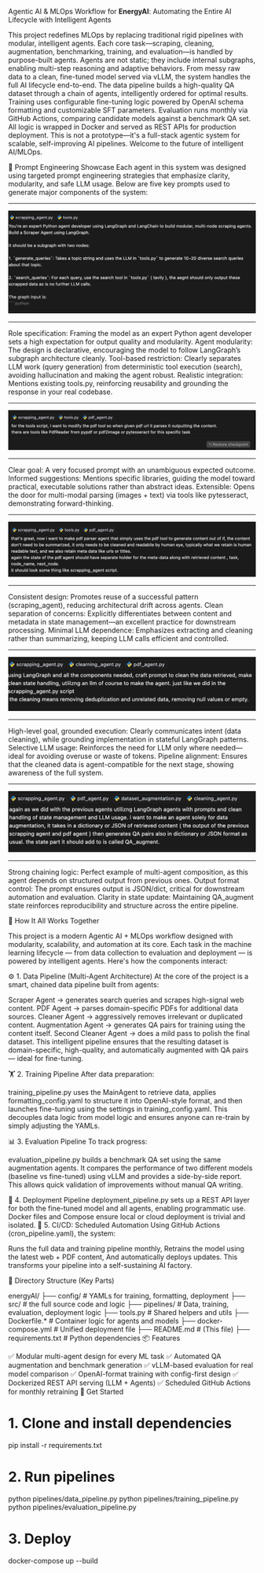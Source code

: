 Agentic AI & MLOps Workflow for **EnergyAI**: Automating the Entire AI Lifecycle with Intelligent Agents

This project redefines MLOps by replacing traditional rigid pipelines with modular, intelligent agents.
Each core task—scraping, cleaning, augmentation, benchmarking, training, and evaluation—is handled by purpose-built agents.
Agents are not static; they include internal subgraphs, enabling multi-step reasoning and adaptive behaviors.
From messy raw data to a clean, fine-tuned model served via vLLM, the system handles the full AI lifecycle end-to-end.
The data pipeline builds a high-quality QA dataset through a chain of agents, intelligently ordered for optimal results.
Training uses configurable fine-tuning logic powered by OpenAI schema formatting and customizable SFT parameters.
Evaluation runs monthly via GitHub Actions, comparing candidate models against a benchmark QA set.
All logic is wrapped in Docker and served as REST APIs for production deployment.
This is not a prototype—it's a full-stack agentic system for scalable, self-improving AI pipelines.
Welcome to the future of intelligent AI/MLOps.

🧠 Prompt Engineering Showcase
Each agent in this system was designed using targeted prompt engineering strategies that emphasize clarity, modularity, and safe LLM usage. Below are five key prompts used to generate major components of the system:
___
![Prompt_1](images/Prompt_1.png)
___
Role specification: Framing the model as an expert Python agent developer sets a high expectation for output quality and modularity.
Agent modularity: The design is declarative, encouraging the model to follow LangGraph’s subgraph architecture cleanly.
Tool-based restriction: Clearly separates LLM work (query generation) from deterministic tool execution (search), avoiding hallucination and making the agent robust.
Realistic integration: Mentions existing tools.py, reinforcing reusability and grounding the response in your real codebase.
___
![Prompt_2](images/Prompt_2.png)
___
Clear goal: A very focused prompt with an unambiguous expected outcome.
Informed suggestions: Mentions specific libraries, guiding the model toward practical, executable solutions rather than abstract ideas.
Extensible: Opens the door for multi-modal parsing (images + text) via tools like pytesseract, demonstrating forward-thinking.
___
![Prompt_3](images/Prompt_3.png)
___
Consistent design: Promotes reuse of a successful pattern (scraping_agent), reducing architectural drift across agents.
Clean separation of concerns: Explicitly differentiates between content and metadata in state management—an excellent practice for downstream processing.
Minimal LLM dependence: Emphasizes extracting and cleaning rather than summarizing, keeping LLM calls efficient and controlled.
___
![Prompt_4](images/Prompt_4.png)
___
High-level goal, grounded execution: Clearly communicates intent (data cleaning), while grounding implementation in stateful LangGraph patterns.
Selective LLM usage: Reinforces the need for LLM only where needed—ideal for avoiding overuse or waste of tokens.
Pipeline alignment: Ensures that the cleaned data is agent-compatible for the next stage, showing awareness of the full system.
___
![Prompt_5](images/Prompt_5.png)
___
Strong chaining logic: Perfect example of multi-agent composition, as this agent depends on structured output from previous ones.
Output format control: The prompt ensures output is JSON/dict, critical for downstream automation and evaluation.
Clarity in state update: Maintaining QA_augment state reinforces reproducibility and structure across the entire pipeline.

🧠 How It All Works Together

This project is a modern Agentic AI + MLOps workflow designed with modularity, scalability, and automation at its core. Each task in the machine learning lifecycle — from data collection to evaluation and deployment — is powered by intelligent agents. Here's how the components interact:

⚙️ 1. Data Pipeline (Multi-Agent Architecture)
At the core of the project is a smart, chained data pipeline built from agents:

Scraper Agent → generates search queries and scrapes high-signal web content.
PDF Agent → parses domain-specific PDFs for additional data sources.
Cleaner Agent → aggressively removes irrelevant or duplicated content.
Augmentation Agent → generates QA pairs for training using the content itself.
Second Cleaner Agent → does a mild pass to polish the final dataset.
This intelligent pipeline ensures that the resulting dataset is domain-specific, high-quality, and automatically augmented with QA pairs — ideal for fine-tuning.

🏋️ 2. Training Pipeline
After data preparation:

training_pipeline.py uses the MainAgent to retrieve data, applies formatting_config.yaml to structure it into OpenAI-style format, and then launches fine-tuning using the settings in training_config.yaml.
This decouples data logic from model logic and ensures anyone can re-train by simply adjusting the YAMLs.

📊 3. Evaluation Pipeline
To track progress:

evaluation_pipeline.py builds a benchmark QA set using the same augmentation agents.
It compares the performance of two different models (baseline vs fine-tuned) using vLLM and provides a side-by-side report.
This allows quick validation of improvements without manual QA writing.

🚀 4. Deployment Pipeline
deployment_pipeline.py sets up a REST API layer for both the fine-tuned model and all agents, enabling programmatic use.
Docker files and Compose ensure local or cloud deployment is trivial and isolated.
🔁 5. CI/CD: Scheduled Automation
Using GitHub Actions (cron_pipeline.yaml), the system:

Runs the full data and training pipeline monthly,
Retrains the model using the latest web + PDF content,
And automatically deploys updates.
This transforms your pipeline into a self-sustaining AI factory.

🧱 Directory Structure (Key Parts)

energyAI/
├── config/                  # YAMLs for training, formatting, deployment
├── src/                    # the full source code and logic
├── pipelines/              # Data, training, evaluation, deployment logic
├── tools.py                # Shared helpers and utils
├── Dockerfile.*            # Container logic for agents and models
├── docker-compose.yml      # Unified deployment file
├── README.md               # (This file)
├── requirements.txt        # Python dependencies
📦 Features

✅ Modular multi-agent design for every ML task
✅ Automated QA augmentation and benchmark generation
✅ vLLM-based evaluation for real model comparison
✅ OpenAI-format training with config-first design
✅ Dockerized REST API serving (LLM + Agents)
✅ Scheduled GitHub Actions for monthly retraining
🚀 Get Started

# 1. Clone and install dependencies
pip install -r requirements.txt

# 2. Run pipelines
python pipelines/data_pipeline.py
python pipelines/training_pipeline.py
python pipelines/evaluation_pipeline.py

# 3. Deploy
docker-compose up --build